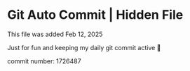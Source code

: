 # Git Auto Commit | Hidden File

This file was added Feb 12, 2025

Just for fun and keeping my daily git commit active 🤪

commit number: 1726487
